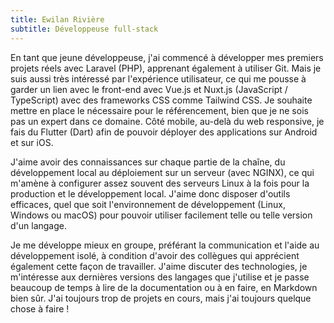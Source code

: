 ```yaml
---
title: Ewilan Rivière
subtitle: Développeuse full-stack
---
```


En tant que jeune développeuse, j'ai commencé à développer mes premiers projets réels avec Laravel (PHP), apprenant également à utiliser Git. Mais je suis aussi très intéressé par l'expérience utilisateur, ce qui me pousse à garder un lien avec le front-end avec Vue.js et Nuxt.js (JavaScript / TypeScript) avec des frameworks CSS comme Tailwind CSS. Je souhaite mettre en place le nécessaire pour le référencement, bien que je ne sois pas un expert dans ce domaine. Côté mobile, au-delà du web responsive, je fais du Flutter (Dart) afin de pouvoir déployer des applications sur Android et sur iOS.

J'aime avoir des connaissances sur chaque partie de la chaîne, du développement local au déploiement sur un serveur (avec NGINX), ce qui m'amène à configurer assez souvent des serveurs Linux à la fois pour la production et le développement local. J'aime donc disposer d'outils efficaces, quel que soit l'environnement de développement (Linux, Windows ou macOS) pour pouvoir utiliser facilement telle ou telle version d'un langage.

Je me développe mieux en groupe, préférant la communication et l'aide au développement isolé, à condition d'avoir des collègues qui apprécient également cette façon de travailler. J'aime discuter des technologies, je m'intéresse aux dernières versions des langages que j'utilise et je passe beaucoup de temps à lire de la documentation ou à en faire, en Markdown bien sûr. J'ai toujours trop de projets en cours, mais j'ai toujours quelque chose à faire !
